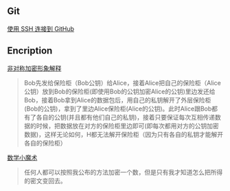 ## Git

[使用 SSH 连接到 GitHub](https://docs.github.com/cn/github/authenticating-to-github/connecting-to-github-with-ssh)

## Encription

[非对称加密形象解释](https://www.cnblogs.com/mujian/p/7665952.html)
>Bob先发给保险柜（Bob公钥）给Alice，接着Alice把自己的保险柜（Alice公钥）放到Bob的保险柜(即使用Bob的公钥加密Alice的公钥)里边发还给Bob，接着Bob拿到Alice的数据包后，用自己的私钥解开了外层保险柜(Bob的公钥)，拿到了里边Alice保险柜(Alice的公钥)。此时Alice跟Bob都有了各自的公钥(并且都有他们自己的私钥)，接着只要保证每次互相传递数据的时候，把数据放在对方的保险柜里边即可(即每次都用对方的公钥加密数据)，这样无论如何，H都无法解开保险柜（因为只有各自的私钥才能解开各自的保险柜）

[数学小魔术](https://www.zhihu.com/question/33645891/answer/192604856)
>任何人都可以按照我公布的方法加密一个数，但是只有我才知道怎么把所得的密文变回去。
